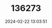 ---
title: "136273"
category: "Notiosorex evotis"
draft: false
date: 2024-02-22 13:03:51
languages:
  English: ["Large-eared Grey Shrew"]
---